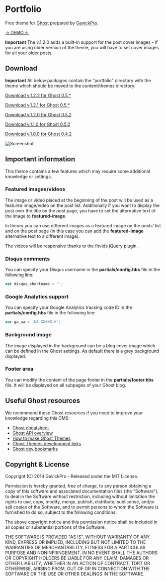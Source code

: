 # Portfolio

Free theme for [Ghost](http://github.com/tryghost/ghost/) prepared by [GavickPro](http://www.gavick.com/).

[-> DEMO <-](http://portfolio-gk.ghost.io)

**Important** The v.1.2.0 adds a built-in support for the post cover images - if you are using older version of the theme, you will have to set cover images for all your older posts.

## Download

**Important** All below packages contain the "portfolio" directory with the theme which should be moved to the content/themes directory.

[Download v.1.2.2 for Ghost 0.5.*](https://github.com/GavickPro/Portfolio-Free-Ghost-Theme/releases/tag/v.1.2.2)

[Download v.1.2.1 for Ghost 0.5.*](https://github.com/GavickPro/Portfolio-Free-Ghost-Theme/releases/tag/v.1.2.1)

[Download v.1.2.0 for Ghost 0.5.2](https://github.com/GavickPro/Portfolio-Free-Ghost-Theme/releases/tag/v.1.2.0)

[Download v.1.1.0 for Ghost 0.5.0](https://github.com/GavickPro/Portfolio-Free-Ghost-Theme/releases/tag/v1.1.0)

[Download v.1.0.0 for Ghost 0.4.2](https://github.com/GavickPro/Portfolio-Free-Ghost-Theme/releases/tag/v1.0.0)

![Screenshot](https://www.gavick.com/res/free-portfolio-ghost-theme-gavickpro.jpg)

## Important information

This theme contains a few features which may require some additional knowledge or settings.

### Featured images/videos

The image or video placed at the beginning of the post will be used as a featured image/video on the post list. Additionally if you want to display the post over the title on the post page, you have to set the alternative text of the image to **featured-image**.

In theory you can use different images as a featured image on the posts’ list and on the post page (in this case you can add the **featured-image** alternative text to a different image).

The videos will be responsive thanks to the fitvids jQuery plugin.

### Disqus comments

You can specify your Disqus username in the **partials/config.hbs** file in the following line:

```js
var disqus_shortname = '';
```

### Google Analytics support

You can specify your Google Analytics tracking code ID in the **partials/config.hbs** file in the following line:

```js
var ga_ua = 'UA-XXXXX-X';
```

### Background image

The image displayed in the background can be a blog cover image which can be defined in the Ghost settings. As default there is a grey background displayed.

### Footer area

You can modify the content of the page footer in the **partials/footer.hbs** file. It will be displayed on all subpages of your Ghost blog.

## Useful Ghost resources

We recommend these Ghost resources if you need to improve your knowledge regarding this CMS:

* [Ghost cheatsheet](http://howtoghost.net/ghost-cheatsheet/)
* [Ghost API overview](http://www.metacotta.com/ghost-api-overview/)
* [How to make Ghost Themes](http://docs.ghost.org/themes/)
* [Ghost Themes development links](http://ghost.centminmod.com/ghost-themes/)
* [Ghost dev bookmarks](https://github.com/ninjaas/ghost-dev-bookmark)

## Copyright & License

Copyright (C) 2014 GavickPro - Released under the MIT License.

Permission is hereby granted, free of charge, to any person obtaining a copy of this software and associated documentation files (the "Software"), to deal in the Software without restriction, including without limitation the rights to use, copy, modify, merge, publish, distribute, sublicense, and/or sell copies of the Software, and to permit persons to whom the Software is furnished to do so, subject to the following conditions:

The above copyright notice and this permission notice shall be included in all copies or substantial portions of the Software.

THE SOFTWARE IS PROVIDED "AS IS", WITHOUT WARRANTY OF ANY KIND, EXPRESS OR IMPLIED, INCLUDING BUT NOT LIMITED TO THE WARRANTIES OF MERCHANTABILITY, FITNESS FOR A PARTICULAR PURPOSE AND
NONINFRINGEMENT. IN NO EVENT SHALL THE AUTHORS OR COPYRIGHT HOLDERS BE LIABLE FOR ANY CLAIM, DAMAGES OR OTHER LIABILITY, WHETHER IN AN ACTION OF CONTRACT, TORT OR OTHERWISE, ARISING FROM, OUT OF OR IN CONNECTION WITH THE SOFTWARE OR THE USE OR OTHER DEALINGS IN THE SOFTWARE.
